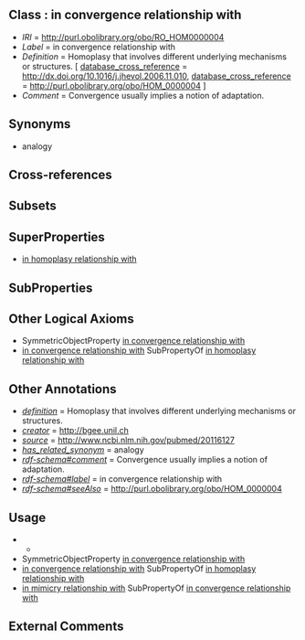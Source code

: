 
## Class : in convergence relationship with

 * *IRI* = http://purl.obolibrary.org/obo/RO_HOM0000004
 * *Label* = in convergence relationship with
 * *Definition* = Homoplasy that involves different underlying mechanisms or structures. [ [database_cross_reference](../../ef/oboInOwl#hasDbXref.md) = http://dx.doi.org/10.1016/j.jhevol.2006.11.010, [database_cross_reference](../../ef/oboInOwl#hasDbXref.md) = http://purl.obolibrary.org/obo/HOM_0000004 ]
 * *Comment* = Convergence usually implies a notion of adaptation.

## Synonyms

 * analogy

## Cross-references


## Subsets


## SuperProperties

 * [in homoplasy relationship with](../../RO/02/RO_HOM0000002.md)

## SubProperties


## Other Logical Axioms

 * SymmetricObjectProperty [in convergence relationship with](../../RO/04/RO_HOM0000004.md)
 * [in convergence relationship with](../../RO/04/RO_HOM0000004.md) SubPropertyOf [in homoplasy relationship with](../../RO/02/RO_HOM0000002.md)

## Other Annotations

 * *[definition](../../IAO/15/IAO_0000115.md)* = Homoplasy that involves different underlying mechanisms or structures.
 * *[creator](../../or/creator.md)* = http://bgee.unil.ch
 * *[source](../../ce/source.md)* = http://www.ncbi.nlm.nih.gov/pubmed/20116127
 * *[has_related_synonym](../../ym/oboInOwl#hasRelatedSynonym.md)* = analogy
 * *[rdf-schema#comment](../../nt/rdf-schema#comment.md)* = Convergence usually implies a notion of adaptation.
 * *[rdf-schema#label](../../el/rdf-schema#label.md)* = in convergence relationship with
 * *[rdf-schema#seeAlso](../../so/rdf-schema#seeAlso.md)* = http://purl.obolibrary.org/obo/HOM_0000004

## Usage

 * -
 * SymmetricObjectProperty [in convergence relationship with](../../RO/04/RO_HOM0000004.md)
 * [in convergence relationship with](../../RO/04/RO_HOM0000004.md) SubPropertyOf [in homoplasy relationship with](../../RO/02/RO_HOM0000002.md)
 * [in mimicry relationship with](../../RO/33/RO_HOM0000033.md) SubPropertyOf [in convergence relationship with](../../RO/04/RO_HOM0000004.md)

## External Comments

